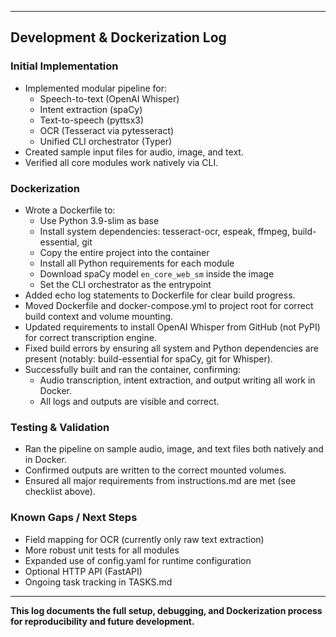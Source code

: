 
---

## Development & Dockerization Log

### Initial Implementation
- Implemented modular pipeline for:
  - Speech-to-text (OpenAI Whisper)
  - Intent extraction (spaCy)
  - Text-to-speech (pyttsx3)
  - OCR (Tesseract via pytesseract)
  - Unified CLI orchestrator (Typer)
- Created sample input files for audio, image, and text.
- Verified all core modules work natively via CLI.

### Dockerization
- Wrote a Dockerfile to:
  - Use Python 3.9-slim as base
  - Install system dependencies: tesseract-ocr, espeak, ffmpeg, build-essential, git
  - Copy the entire project into the container
  - Install all Python requirements for each module
  - Download spaCy model `en_core_web_sm` inside the image
  - Set the CLI orchestrator as the entrypoint
- Added echo log statements to Dockerfile for clear build progress.
- Moved Dockerfile and docker-compose.yml to project root for correct build context and volume mounting.
- Updated requirements to install OpenAI Whisper from GitHub (not PyPI) for correct transcription engine.
- Fixed build errors by ensuring all system and Python dependencies are present (notably: build-essential for spaCy, git for Whisper).
- Successfully built and ran the container, confirming:
  - Audio transcription, intent extraction, and output writing all work in Docker.
  - All logs and outputs are visible and correct.

### Testing & Validation
- Ran the pipeline on sample audio, image, and text files both natively and in Docker.
- Confirmed outputs are written to the correct mounted volumes.
- Ensured all major requirements from instructions.md are met (see checklist above).

### Known Gaps / Next Steps
- Field mapping for OCR (currently only raw text extraction)
- More robust unit tests for all modules
- Expanded use of config.yaml for runtime configuration
- Optional HTTP API (FastAPI)
- Ongoing task tracking in TASKS.md

---

**This log documents the full setup, debugging, and Dockerization process for reproducibility and future development.** 